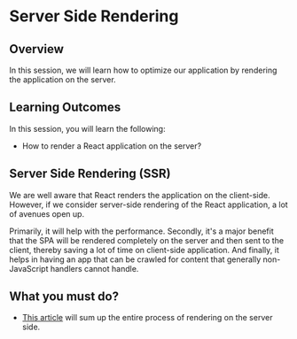 # **Server Side Rendering**

## Overview

In this session, we will learn how to optimize our application by rendering the application on the server.


## Learning Outcomes

In this session, you will learn the following:

- How to render a React application on the server?

## Server Side Rendering (SSR)

We are well aware that React renders the application on the client-side. However, if we consider server-side rendering of the React application, a lot of avenues open up. 

Primarily, it will help with the performance. Secondly, it's a major benefit that the SPA will be rendered completely on the server and then sent to the client, thereby saving a lot of time on client-side application. And finally, it helps in having an app that can be crawled for content that generally non-JavaScript handlers cannot handle.


## What you must do?

- [This article](https://alligator.io/react/server-side-rendering/) will sum up the entire process of rendering on the server side.
